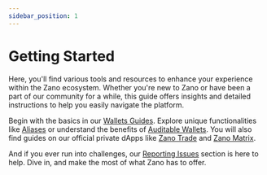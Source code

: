```yaml
---
sidebar_position: 1
---
```


# Getting Started

Here, you'll find various tools and resources to enhance your experience within the Zano ecosystem. Whether you're new to Zano or have been a part of our community for a while, this guide offers insights and detailed instructions to help you easily navigate the platform.

Begin with the basics in our [Wallets Guides](/docs/use/wallets/overview). Explore unique functionalities like [Aliases](aliases) or understand the benefits of [Auditable Wallets](auditable-wallets). You will also find guides on our official private dApps like [Zano Trade](zano-trade.md) and [Zano Matrix](zano-matrix-guide.mdx).

And if you ever run into challenges, our [Reporting Issues](reporting-issues) section is here to help. Dive in, and make the most of what Zano has to offer.
